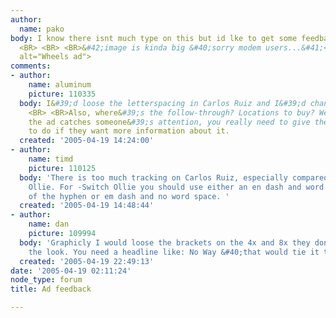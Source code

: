 ```yaml
---
author:
  name: pako
body: I know there isnt much type on this but id lke to get some feedback..... <BR>
  <BR> <BR> <BR>&#42;image is kinda big &#40;sorry modem users...&#41;<img src="http://www.typophile.com/forums/messages/4100/70103.jpg"
  alt="Wheels ad">
comments:
- author:
    name: aluminum
    picture: 110335
  body: I&#39;d loose the letterspacing in Carlos Ruiz and I&#39;d change its to it&#39;s
    <BR> <BR>Also, where&#39;s the follow-through? Locations to buy? Web site? If
    the ad catches someone&#39;s attention, you really need to give them something
    to do if they want more information about it.
  created: '2005-04-19 14:24:00'
- author:
    name: timd
    picture: 110125
  body: 'There is too much tracking on Carlos Ruiz, especially compared to -Switch
    Ollie. For -Switch Ollie you should use either an en dash and word space instead
    of the hyphen or em dash and no word space. '
  created: '2005-04-19 14:48:44'
- author:
    name: dan
    picture: 109994
  body: 'Graphicly I would loose the brackets on the 4x and 8x they don&#39;t help
    the look. You need a headline like: No Way &#40;that would tie it to the '
  created: '2005-04-19 22:49:13'
date: '2005-04-19 02:11:24'
node_type: forum
title: Ad feedback

---
```


